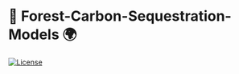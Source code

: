 # 🌲 Forest-Carbon-Sequestration-Models 🌍

[![License](https://img.shields.io/badge/license-MIT-green)](LICENSE)
